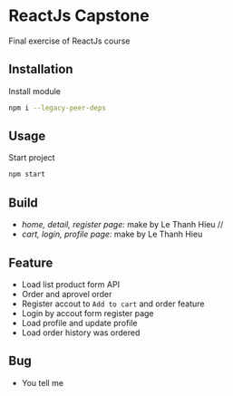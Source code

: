 # ReactJs Capstone

Final exercise of ReactJs course

## Installation
Install module

```bash
npm i --legacy-peer-deps
```

## Usage
Start project
```java
npm start
```

## Build
- _home, detail, register page:_ make by Le Thanh Hieu //
- _cart, login, profile page:_ make by Le Thanh Hieu


## Feature
- Load list product form API
- Order and aprovel order
- Register accout to `Add to cart` and order feature
- Login by accout form register page
- Load profile and update profile
- Load order history was ordered
## Bug
- You tell me
